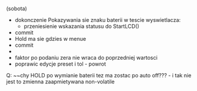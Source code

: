 (sobota)
- dokonczenie Pokazywania sie znaku baterii w tescie wyswietlacza:
	- przeniesienie wskazania statusu do StartLCD()
- commit
- Hold ma sie gdzies w menue
- commit
- 
- faktor po podaniu zera nie wraca do poprzedniej wartosci
- poprawic edycje preset i tol - powrot





Q:
~~chy HOLD po wymianie baterii tez ma zostac po auto off??? - i tak nie jest to zmienna zaapmietywana non-volatile